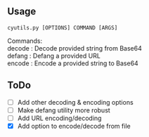 ## Usage

```
cyutils.py [OPTIONS] COMMAND [ARGS]
```

Commands:  
decode : Decode provided string from Base64  
defang : Defang a provided URL  
encode : Encode a provided string to Base64  

## ToDo

- [ ] Add other decoding & encoding options
- [ ] Make defang utility more robust
- [ ] Add URL encoding/decoding
- [x] Add option to encode/decode from file
